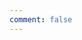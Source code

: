 ```yaml
---
comment: false
---
```


<script language="javascript">
    window.location = "http://vlog.hexianwei.com";
</script>